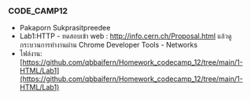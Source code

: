### CODE_CAMP12
- Pakaporn Sukprasitpreedee
- Lab1:HTTP - ทดสอบเข้า web : http://info.cern.ch/Proposal.html แล้วดูกระบวนการทำงานผ่าน Chrome Developer Tools - Networks
- ไฟล์งาน: [https://github.com/qbbaifern/Homework_codecamp_12/tree/main/1-HTML/Lab1](https://github.com/qbbaifern/Homework_codecamp_12/tree/main/1-HTML/Lab1)